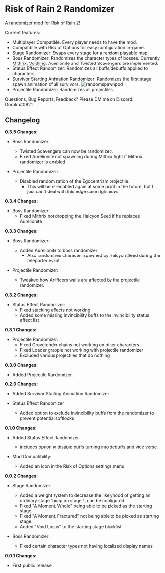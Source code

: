 # Risk of Rain 2 Randomizer

A randomizer mod for Risk of Rain 2!

Current features:
* Multiplayer Compatible. Every player needs to have the mod.
* Compatibile with Risk of Options for easy configuration in-game.
* Stage Randomizer: Swaps every stage for a random playable map.
* Boss Randomizer: Randomizes the character types of bosses. Currently [Mithrix](https://youtu.be/EZLbivjyFMk), [Voidling](https://youtu.be/HAH9Rxyl2lU), Aurelionite and Twisted Scavengers are implemented.
* Status Effect Randomizer: Randomizes all buffs/debuffs applied to characters.
* Survivor Starting Animation Randomizer: Randomizes the first stage spawn animation of all survivors. ![randomspawnpod](https://cdn.discordapp.com/attachments/526159007442927648/1025178769675264061/randomspawnpod.gif)
* Projectile Randomizer: Randomizes all projectiles.

Questions, Bug Reports, Feedback? Please DM me on Discord: Gorakh#0821

## Changelog

**0.3.5 Changes:**

* Boss Randomizer:
  * Twisted Scavengers can now be randomized.
  * Fixed Aurelionite not spawning during Mithrix fight if Mithrix randomizer is enabled

* Projectile Randomizer:
  * Disabled randomization of the Egocentrism projectile.
    * This will be re-enabled again at some point in the future, but I just can't deal with this edge case right now.

**0.3.4 Changes:**

* Boss Randomizer:
  * Fixed Mithrix not dropping the Halcyon Seed if he replaces Aurelionite

**0.3.3 Changes:**

* Boss Randomizer:
  * Added Aurelionite to boss randomizer
    * Also randomizes character spawned by Halcyon Seed during the teleporter event

* Projectile Randomizer:
  * Tweaked how Artificers walls are affected by the projectile randomizer.

**0.3.2 Changes:**

* Status Effect Randomizer:
  * Fixed stacking effects not working
  * Added some missing invincibility buffs to the invincibility status effect list

**0.3.1 Changes:**

* Projectile Randomizer:
  * Fixed Grovetender chains not working on other characters
  * Fixed Loader grapple not working with projectile randomizer
  * Excluded various projectiles that do nothing

**0.3.0 Changes:**

* Added Projectile Randomizer.

**0.2.0 Changes:**

* Added Survivor Starting Animation Randomizer

* Status Effect Randomizer
  * Added option to exclude invincibility buffs from the randomizer to prevent potential softlocks

**0.1.0 Changes:**

* Added Status Effect Randomizer.
  * Includes option to disable buffs turning into debuffs and vice verse

* Mod Compatibility:
  * Added an icon in the Risk of Options settings menu

**0.0.2 Changes:**

* Stage Randomizer:
  * Added a weight system to decrease the likelyhood of getting an ordinary stage 1 map on stage 1, can be configured
  * Fixed "A Moment, Whole" being able to be picked as the starting stage.
  * Fixed "A Moment, Fractured" not being able to be picked as starting stage.
  * Added "Void Locus" to the starting stage blacklist.

* Boss Randomizer:
  * Fixed certain character types not having localized display names

**0.0.1 Changes:**

* First public release
